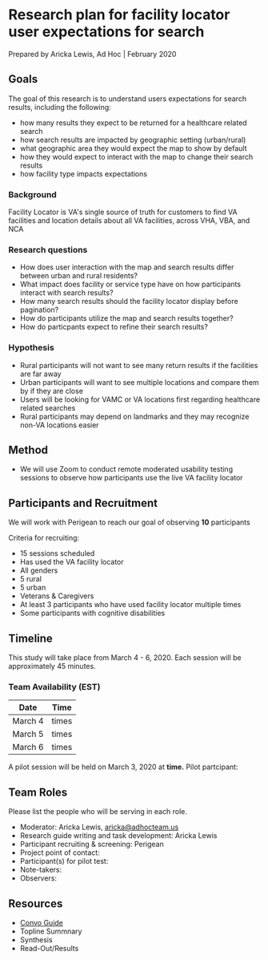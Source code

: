 # Research plan for facility locator user expectations for search
Prepared by Aricka Lewis, Ad Hoc | February 2020

## Goals	
The goal of this research is to understand users expectations for search results, including the following:

- how many results they expect to be returned for a healthcare related search
- how search results are impacted by geographic setting (urban/rural)
- what geographic area they would expect the map to show by default
- how they would expect to interact with the map to change their search results
- how facility type impacts expectations

### Background
Facility Locator is VA's single source of truth for customers to find VA facilities and location details about all VA facilities, across VHA, VBA, and NCA

### Research questions
- How does user interaction with the map and search results differ between urban and rural residents?
- What impact does facility or service type have on how participants interact with search results?
- How many search results should the facility locator display before pagination?
- How do participants utilize the map and search results together?
- How do particpants expect to refine their search results?

### Hypothesis	
- Rural participants will not want to see many return results if the facilities are far away
- Urban participants will want to see multiple locations and compare them by if they are close 
- Users will be looking for VAMC or VA locations first regarding healthcare related searches
- Rural participants may depend on landmarks and they may recognize non-VA locations easier

## Method	
- We will use Zoom to conduct remote moderated usability testing sessions to observe how participants use the live VA facility locator	
	
## Participants and Recruitment	
We will work with Perigean to reach our goal of observing **10** participants

Criteria for recruiting:
- 15 sessions scheduled
- Has used the VA facility locator
- All genders
- 5 rural
- 5 urban 
- Veterans & Caregivers 
- At least 3 participants who have used facility locator multiple times
- Some participants with cognitive disabilities

## Timeline 	
This study will take place from March 4 - 6, 2020.
Each session will be approximately 45 minutes.
	
### Team Availability (EST)

Date | Time
-----|-------
March 4 | times
March 5 | times
March 6 | times

A pilot session will be held on March 3, 2020 at **time.** 
Pilot partcipant: 

## Team Roles	
Please list the people who will be serving in each role. 
- Moderator: Aricka Lewis, aricka@adhocteam.us
- Research guide writing and task development: Aricka Lewis	
- Participant recruiting & screening:	Perigean
- Project point of contact:	
- Participant(s) for pilot test: 	
- Note-takers:	
- Observers:	

## Resources	
- [Convo Guide](https://github.com/department-of-veterans-affairs/va.gov-team/blob/master/products/facilities/facility-locator/research/user-research/FL-Search-feb2020/conversation-guide.md)	
- Topline Summnary
- Synthesis
- Read-Out/Results	
